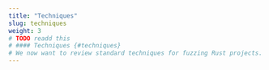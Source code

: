 ```yaml
---
title: "Techniques"
slug: techniques
weight: 3
# TODO readd this
# #### Techniques {#techniques}
# We now want to review standard techniques for fuzzing Rust projects. These techniques are essential when trying to get the most out of your fuzzing campaigns.
---
```

